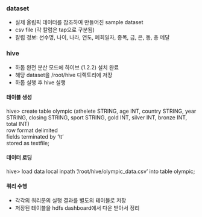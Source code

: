 ### dataset
- 실제 올림픽 데이터를 참조하여 만들어진 sample dataset
- csv file (각 칼럼은 tap으로 구분됨)
- 칼럼 정보: 선수명, 나이, 나라, 연도, 폐회일자, 종목, 금, 은, 동, 총 메달

### hive
- 하둡 완전 분산 모드에 하이브 (1.2.2) 설치 완료
- 해당 dataset을 /root/hive 디렉토리에 저장
- 하둡 실행 후 hive 실행


#### 테이블 생성
hive> create table olympic (athelete STRING, age INT, country STRING, year STRING, closing STRING, sport STRING, gold INT, silver INT, bronze INT, total INT)  
        row format delimited  
        fields terminated by ‘\t’  
        stored as textfile;

#### 데이터 로딩
hive> load data local inpath ‘/root/hive/olympic_data.csv’ into table olympic;


#### 쿼리 수행
- 각각의 쿼리문의 실행 결과를 별도의 테이블로 저장
- 저장된 테이블을 hdfs dashboard에서 다운 받아서 정리
